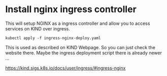 # Install nginx ingress controller

This will setup NGINX as a ingress controller and allow you to access services on KIND over ingress.

    kubectl apply -f ingress-nginx-deploy.yaml

This is used as described on KIND Webpage. So you can just check the website there. Maybe the ingress deployment script there is already newer ...

https://kind.sigs.k8s.io/docs/user/ingress/#ingress-nginx
